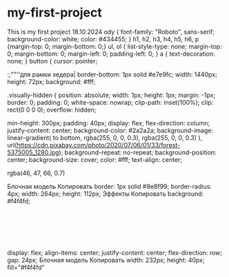 # my-first-project

This is my first project
18.10.2024
ody {
font-family: "Roboto", sans-serif;
background-color: white;
color: #434455;
}
h1, h2, h3, h4, h5, h6, p {margin-top: 0; margin-bottom: 0;}
ul,
ol {
list-style-type: none;
margin-top: 0;
margin-bottom: 0;
margin-left: 0;
padding-left: 0;
}
a {
text-decoration: none;
}
button {
cursor: pointer;

:;""''для рамки хедера|
border-bottom: 1px solid #e7e9fc;
width: 1440px;
height: 72px;
background: #fff;

.visually-hidden {
position: absolute;
width: 1px;
height: 1px;
margin: -1px;
border: 0;
padding: 0;
white-space: nowrap;
clip-path: inset(100%);
clip: rect(0 0 0 0);
overflow: hidden;

<!--background-image  -->

min-height: 300px;
padding: 40px;
display: flex;
flex-direction: column;
justify-content: center;
background-color: #2a2a2a;
background-image: linear-gradient(
to bottom,
rgba(255, 0, 0, 0.3),
rgba(255, 0, 0, 0.3)
),
url(https://cdn.pixabay.com/photo/2020/07/06/01/33/forest-5375005_1280.jpg);
background-repeat: no-repeat;
background-position: center;
background-size: cover;
color: #fff;
text-align: center;

rgba(46, 47, 66, 0.7)

<!-- иконка сверху параграфа -->

Блочная модель
Копировать
border: 1px solid #8e8f99;
border-radius: 4px;
width: 264px;
height: 112px;
Эффекты
Копировать
background: #f4f4fd;

#

<div class="icon-container-about"><svg class="about-icons" width="64" height="64">
              <use href="./images/icons-sec1.svg#icon-astronaut-1"></use>
            </svg></div>
display: flex;
align-items: center;
justify-content: center;
flex-direction: row;
gap: 24px;
Блочная модель
Копировать
width: 232px;
height: 40px;
fill="#f4f4fd"
